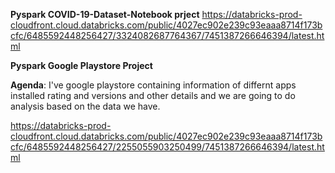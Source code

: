**Pyspark COVID-19-Dataset-Notebook prject**
https://databricks-prod-cloudfront.cloud.databricks.com/public/4027ec902e239c93eaaa8714f173bcfc/6485592448256427/3324082687764367/7451387266646394/latest.html



**Pyspark Google Playstore Project**

**Agenda**: I've google playstore containing information of differnt apps installed rating and versions and other details and we are going to do analysis based on the data we have. 

https://databricks-prod-cloudfront.cloud.databricks.com/public/4027ec902e239c93eaaa8714f173bcfc/6485592448256427/2255055903250499/7451387266646394/latest.html
